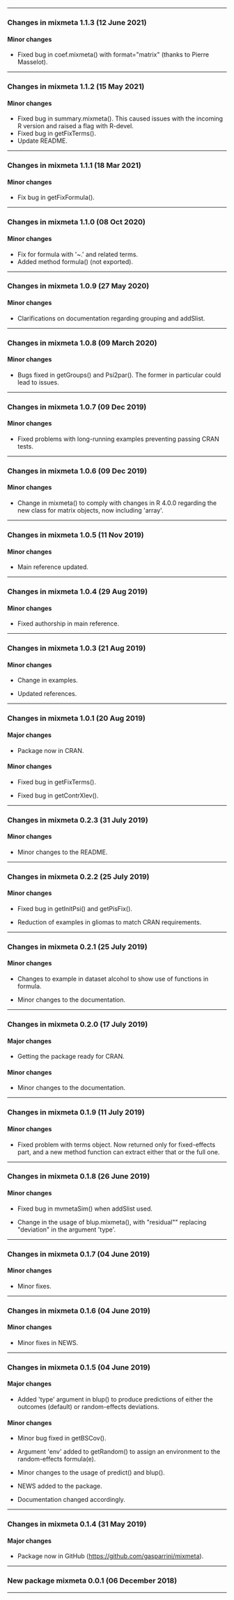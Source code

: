 -----------------------------------

### Changes in mixmeta 1.1.3 (12 June 2021)

#### Minor changes

  * Fixed bug in coef.mixmeta() with format="matrix" (thanks to Pierre Masselot).

-----------------------------------

### Changes in mixmeta 1.1.2 (15 May 2021)

#### Minor changes

  * Fixed bug in summary.mixmeta(). This caused issues with the incoming R
    version and raised a flag with R-devel.
  * Fixed bug in getFixTerms().
  * Update README.

-----------------------------------

### Changes in mixmeta 1.1.1 (18 Mar 2021)

#### Minor changes

  * Fix bug in getFixFormula().

-----------------------------------

### Changes in mixmeta 1.1.0 (08 Oct 2020)

#### Minor changes

  * Fix for formula with '~.' and related terms.
  * Added method formula() (not exported).

-----------------------------------

### Changes in mixmeta 1.0.9 (27 May 2020)

#### Minor changes

  * Clarifications on documentation regarding grouping and addSlist.

-----------------------------------

### Changes in mixmeta 1.0.8 (09 March 2020)

#### Minor changes

  * Bugs fixed in getGroups() and Psi2par(). The former in particular could lead
    to issues.

-----------------------------------

### Changes in mixmeta 1.0.7 (09 Dec 2019)

#### Minor changes

  * Fixed problems with long-running examples preventing passing CRAN tests.

-----------------------------------

### Changes in mixmeta 1.0.6 (09 Dec 2019)

#### Minor changes

  * Change in mixmeta() to comply with changes in R 4.0.0 regarding the new
    class for matrix objects, now including 'array'.

-----------------------------------

### Changes in mixmeta 1.0.5 (11 Nov 2019)

#### Minor changes

  * Main reference updated.

-----------------------------------

### Changes in mixmeta 1.0.4 (29 Aug 2019)

#### Minor changes

  * Fixed authorship in main reference.

-----------------------------------

### Changes in mixmeta 1.0.3 (21 Aug 2019)

#### Minor changes

  * Change in examples.
  
  * Updated references.

-----------------------------------

### Changes in mixmeta 1.0.1 (20 Aug 2019)

#### Major changes

  * Package now in CRAN.

#### Minor changes

  * Fixed bug in getFixTerms().

  * Fixed bug in getContrXlev().

-----------------------------------

### Changes in mixmeta 0.2.3 (31 July 2019)

#### Minor changes

  * Minor changes to the README.
  
-----------------------------------

### Changes in mixmeta 0.2.2 (25 July 2019)

#### Minor changes

  * Fixed bug in getInitPsi() and getPisFix().
  
  * Reduction of examples in gliomas to match CRAN requirements.
  
-----------------------------------

### Changes in mixmeta 0.2.1  (25 July 2019)

#### Minor changes

  * Changes to example in dataset alcohol to show use of functions in formula.
  
  * Minor changes to the documentation.

-----------------------------------

### Changes in mixmeta 0.2.0  (17 July 2019)

#### Major changes

  * Getting the package ready for CRAN.

#### Minor changes

  * Minor changes to the documentation.

-----------------------------------

### Changes in mixmeta 0.1.9  (11 July 2019)

#### Minor changes

  * Fixed problem with terms object. Now returned only for fixed-effects part,
    and a new method function can extract either that or the full one.

-----------------------------------

### Changes in mixmeta 0.1.8  (26 June 2019)

#### Minor changes

  * Fixed bug in mvmetaSim() when addSlist used.
  
  * Change in the usage of blup.mixmeta(), with "residual"" replacing
    "deviation" in the argument 'type'.

-----------------------------------

### Changes in mixmeta 0.1.7  (04 June 2019)

#### Minor changes

  * Minor fixes.

-----------------------------------

### Changes in mixmeta 0.1.6  (04 June 2019)

#### Minor changes

  * Minor fixes in NEWS.

-----------------------------------

### Changes in mixmeta 0.1.5  (04 June 2019)

#### Major changes

  * Added 'type' argument in blup() to produce predictions of either the
    outcomes (default) or random-effects deviations.
      
#### Minor changes

  * Minor bug fixed in getBSCov().
    
  * Argument 'env' added to getRandom() to assign an environment to the 
    random-effects formula(e).
      
  * Minor changes to the usage of predict() and blup().
    
  * NEWS added to the package. 
    
  * Documentation changed accordingly.

-----------------------------------

### Changes in mixmeta 0.1.4 (31 May 2019)

#### Major changes

  * Package now in GitHub (https://github.com/gasparrini/mixmeta).

-----------------------------------

### New package mixmeta 0.0.1 (06 December 2018)

-----------------------------------
